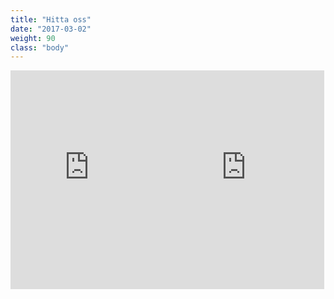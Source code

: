 ```yaml
---
title: "Hitta oss"
date: "2017-03-02"
weight: 90
class: "body"
---
```

<iframe style="display: inline-block; width: calc(50% - 1px); height: 350px" frameborder="0" scrolling="no" marginheight="0" marginwidth="0" src="http://www.openstreetmap.org/export/embed.html?bbox=17.62187719345093%2C59.83739799330395%2C17.671444416046146%2C59.851303262428516&amp;layer=hot&amp;marker=59.8443513539495%2C17.646660804748535" style="border: 1px solid black"></iframe><iframe style="display: inline-block; width: calc(50% - 1px); height: 350px" frameborder="0" scrolling="no" marginheight="0" marginwidth="0" src="http://www.openstreetmap.org/export/embed.html?bbox=17.685177326202396%2C59.94395343433056%2C17.73474454879761%2C59.95781417720185&amp;layer=hot&amp;marker=59.950884530305046%2C17.7099609375" style="border: 1px solid black"></iframe>
<!--<br/><small><a href="http://www.openstreetmap.org/?mlat=59.8444&amp;mlon=17.6467#map=16/59.8444/17.6467&amp;layers=H">View Larger Map</a></small>-->

<!--<br/><small><a href="http://www.openstreetmap.org/?mlat=59.9509&amp;mlon=17.7100#map=16/59.9509/17.7100&amp;layers=H">View Larger Map</a></small>
-->